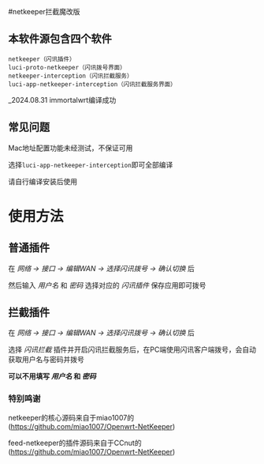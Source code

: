 #netkeeper拦截魔改版

## 本软件源包含四个软件
```
netkeeper（闪讯插件）
luci-proto-netkeeper（闪讯拨号界面）
netkeeper-interception（闪讯拦截服务）
luci-app-netkeeper-interception（闪讯拦截服务界面）
```


_2024.08.31 immortalwrt编译成功

## 常见问题

Mac地址配置功能未经测试，不保证可用

选择```luci-app-netkeeper-interception```即可全部编译

请自行编译安装后使用

# 使用方法

## 普通插件

在 _网络 -> 接口 -> 编辑WAN -> 选择闪讯拨号 -> 确认切换_ 后

然后输入 _用户名_ 和 _密码_ 选择对应的 _闪讯插件_ 保存应用即可拨号

## 拦截插件

在 _网络 -> 接口 -> 编辑WAN -> 选择闪讯拨号 -> 确认切换_ 后

选择 _闪讯拦截_ 插件并开启闪讯拦截服务后，在PC端使用闪讯客户端拨号，会自动获取用户名与密码并拨号

**可以不用填写 _用户名_ 和 _密码_**

### 特别鸣谢
netkeeper的核心源码来自于miao1007的(https://github.com/miao1007/Openwrt-NetKeeper)

feed-netkeeper的插件源码来自于CCnut的(https://github.com/miao1007/Openwrt-NetKeeper)
